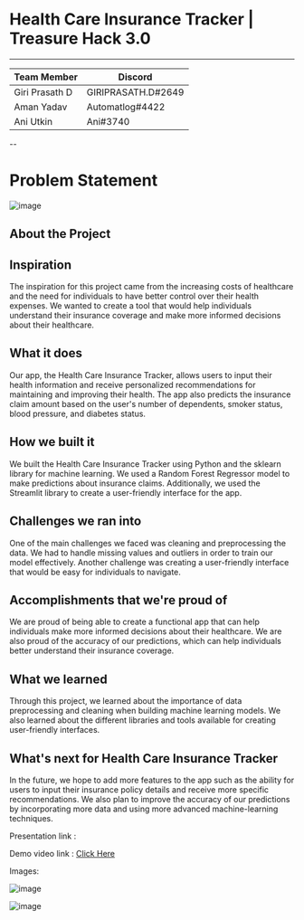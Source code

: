 # Health Care Insurance Tracker | Treasure Hack 3.0
---

|Team Member |Discord|
|----|--|
|Giri Prasath D|GIRIPRASATH.D#2649|
|Aman Yadav|Automatlog#4422|
|Ani Utkin|Ani#3740|

--

# Problem Statement

![image]()


## About the Project

## Inspiration

The inspiration for this project came from the increasing costs of healthcare and the need for individuals to have better control over their health expenses. We wanted to create a tool that would help individuals understand their insurance coverage and make more informed decisions about their healthcare.

## What it does
Our app, the Health Care Insurance Tracker, allows users to input their health information and receive personalized recommendations for maintaining and improving their health. The app also predicts the insurance claim amount based on the user's number of dependents, smoker status, blood pressure, and diabetes status.

## How we built it
We built the Health Care Insurance Tracker using Python and the sklearn library for machine learning. We used a Random Forest Regressor model to make predictions about insurance claims. Additionally, we used the Streamlit library to create a user-friendly interface for the app.

## Challenges we ran into
One of the main challenges we faced was cleaning and preprocessing the data. We had to handle missing values and outliers in order to train our model effectively. Another challenge was creating a user-friendly interface that would be easy for individuals to navigate.

## Accomplishments that we're proud of
We are proud of being able to create a functional app that can help individuals make more informed decisions about their healthcare. We are also proud of the accuracy of our predictions, which can help individuals better understand their insurance coverage.

## What we learned
Through this project, we learned about the importance of data preprocessing and cleaning when building machine learning models. We also learned about the different libraries and tools available for creating user-friendly interfaces.

##  What's next for Health Care Insurance Tracker
In the future, we hope to add more features to the app such as the ability for users to input their insurance policy details and receive more specific recommendations. We also plan to improve the accuracy of our predictions by incorporating more data and using more advanced machine-learning techniques.


Presentation link : 

Demo video link  : [Click Here](https://www.youtube.com/watch?v=uYgmywdBuc8)


Images: 



![image](https://user-images.githubusercontent.com/72098281/212529106-3451a05d-0bc2-4f6a-97e8-61b94ec64995.png)


![image](https://user-images.githubusercontent.com/72098281/212529038-f2cce03a-89d0-496f-bcea-387119df6c45.png)

